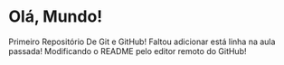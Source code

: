 # Olá, Mundo!
Primeiro Repositório De Git e GitHub!
Faltou adicionar está linha na aula passada!
Modificando o README pelo editor remoto do GitHub!
